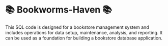 # 📚 Bookworms-Haven 📚

This SQL code is designed for a bookstore management system and includes operations for data setup, maintenance, analysis, and reporting. It can be used as a foundation for building a bookstore database application.
